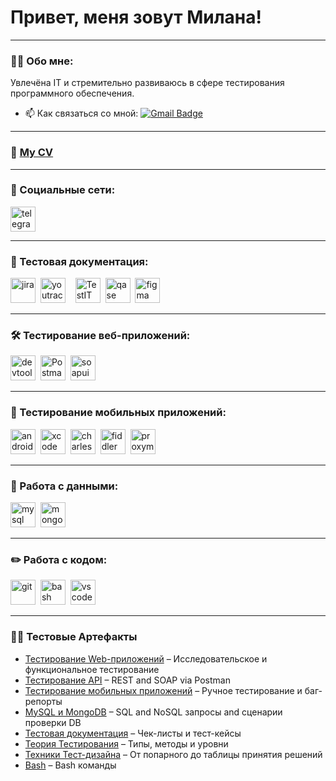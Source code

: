 # Привет, меня зовут Милана!

---

### 👨‍💻 Обо мне:

Увлечёна IT и стремительно развиваюсь в сфере тестирования программного обеспечения. 

- 📫 Как связаться со мной:  [![Gmail Badge](https://img.shields.io/badge/-Gmail-red?style=flat&logo=Gmail&logoColor=white)](mailto:havanovamilana@gmail.com)

---

### 📄 [My CV](./Хаванова_Тестировщик.pdf)

---

### 🤝 Социальные сети:

  <div id="badges">
    <a href="https://t.me/najwade" target="_blank">
      <img src="https://cdn-icons-png.flaticon.com/512/2111/2111646.png" width="40" height="40" alt="telegram" />
    </a>
  </div>

---

### 📁 Тестовая документация:

<div>
  <img src="https://cdn.jsdelivr.net/gh/devicons/devicon/icons/jira/jira-original.svg" title="jira" alt="jira" width="40" height="40"/>&nbsp
  <img src="https://upload.wikimedia.org/wikipedia/commons/thumb/8/8d/YouTrack_Icon.svg/1024px-YouTrack_Icon.svg.png?20200803082248" title="youtrack" alt="youtrack" width="40" height="40"/>&nbsp
  <imgsrc="https://codahosted.io/packs/21236/unversioned/assets/LOGO/ba1091c59bab89cd2fd0f289622731fe16113d7b00905abe64759c313a4b73b76c1b0426076ed76cb74752234c734131df46992d5b8b48fc13e264240e4f7119f736cfeb64df36ded54b5cbf6198b9cadedf18dd0cac5c7dbcd16e6336c29363cd1292ba" title="testrail" alt="tetstrail" width="40" height="40"/>&nbsp
  <img src="https://api.nuget.org/v3-flatcontainer/testit.apiclient/2.4.0/icon" title="TestIT API Client" alt="TestIT API Client" width="40" height="40"/>&nbsp
  <img src="https://luna1.co/eb0187.png" title="qase" alt="qase" width="40" height="40"/>&nbsp
  <img src="https://cdn.jsdelivr.net/gh/devicons/devicon/icons/figma/figma-original.svg" title="figma" alt="figma" width="40" height="40"/>&nbsp
</div>

---

### 🛠 Тестирование веб-приложений:

<div>
  <img src="https://d33wubrfki0l68.cloudfront.net/38b5c953a4667366685d55db55d057c86db1fc54/a0fdc/static/acae6b24d940347661ca901ea07f47c1/chrome-dev-logo-icon.png" title="devtools" alt="devtools" width="40" height="40"/>&nbsp
  <img src="https://www.svgrepo.com/show/354202/postman-icon.svg" title="Postman" alt="Postman" width="40" height="40"/>&nbsp
  <img src="https://static0.smartbear.co/smartbearbrand/media/images/home/soapui-icon.svg" title="soapui" alt="soapui" width="40" height="40"/>&nbsp
</div>

---

### 📱 Тестирование мобильных приложений:

<div>
  <img src="https://cdn.jsdelivr.net/gh/devicons/devicon/icons/androidstudio/androidstudio-original.svg" title="android-studio" alt="android-studio" width="40" height="40"/>&nbsp
  <img src="https://cdn.jsdelivr.net/gh/devicons/devicon/icons/xcode/xcode-original.svg" title="xcode" alt="xcode" width="40" height="40"/>&nbsp
  <img src="https://cdn.icon-icons.com/icons2/3053/PNG/512/charles_proxy_macos_bigsur_icon_190302.png" title="charles-proxy" alt="charles-proxy" width="40" height="40"/>&nbsp
  <img src="https://www.megaleechers.com/storage/Fiddler-Everywhere-Icon.png" title="fiddler" alt="fiddler" width="40" height="40"/>&nbsp
  <img src="https://pbs.twimg.com/profile_images/1589614420766126080/slAIVDtr_400x400.jpg" title="proxyman" alt="proxyman" width="40" height="40"/>&nbsp
</div>


---

### 💾 Работа с данными:

<div>
  <img src="https://cdn.jsdelivr.net/gh/devicons/devicon/icons/mysql/mysql-original.svg" title="mysql" alt="mysql" width="40" height="40"/>&nbsp
  <img src="https://cdn.jsdelivr.net/gh/devicons/devicon/icons/mongodb/mongodb-original.svg" title="mongodb" alt="mongodb" width="40" height="40"/>&nbsp
</div>

---

### ✏️ Работа с кодом:

<div>
  <img src="https://cdn.jsdelivr.net/gh/devicons/devicon/icons/git/git-original.svg" title="git" alt="git" width="40" height="40"/>&nbsp
  <img src="https://upload.wikimedia.org/wikipedia/commons/thumb/4/4b/Bash_Logo_Colored.svg/1024px-Bash_Logo_Colored.svg.png?20180723054350" title="bash" alt="bash" width="40" height="40"/>&nbsp
  <img src="https://cdn.jsdelivr.net/gh/devicons/devicon/icons/vscode/vscode-original.svg" title="vscode" alt="vscode" width="40" height="40"/>&nbsp
  
</div>

---
### 🐱‍🐉 Тестовые Артефакты
<ul>
  <li><a href="https://github.com/milana-h/web">Тестирование Web-приложений</a> – Исследовательское и функциональное тестирование</li>
  <li><a href="https://github.com/milana-h/api">Тестирование API</a> – REST and SOAP via Postman</li>
  <li><a href="https://github.com/osukhorukova/mobile_testing">Тестирование мобильных приложений</a> – Ручное тестирование и баг-репорты</li>
  <li><a href="https://github.com/milana-h/database">MySQL и MongoDB</a> – SQL and NoSQL запросы and сценарии проверки DB</li>
  <li><a href="https://github.com/milana-h/docs">Тестовая документация</a> – Чек-листы и тест-кейсы</li>
  <li><a href="https://github.com/milana-h/theory">Теория Тестирования</a> – Типы, методы и уровни</li>
  <li><a href="https://github.com/milana-h/design">Техники Тест-дизайна</a> – От попарного до таблицы принятия решений</li>
  <li><a href="https://github.com/milana-h/git_bash">Bash</a> – Bash команды</li>
</ul>

